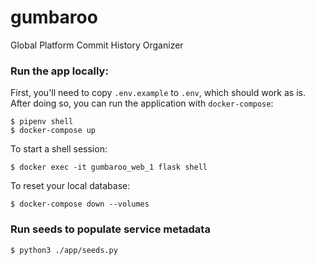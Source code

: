 # gumbaroo
Global Platform Commit History Organizer

### Run the app locally:
First, you'll need to copy `.env.example` to `.env`, which should work as is.
After doing so, you can run the application with `docker-compose`:
```
$ pipenv shell
$ docker-compose up
```

To start a shell session:
```
$ docker exec -it gumbaroo_web_1 flask shell
```

To reset your local database:
```
$ docker-compose down --volumes
```

### Run seeds to populate service metadata
```
$ python3 ./app/seeds.py
```
